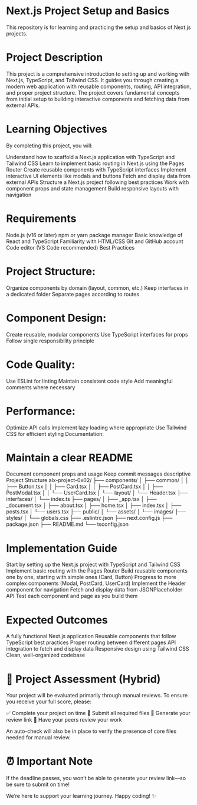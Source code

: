 # Next.js Project Setup and Basics
This repository is for learning and practicing the setup and basics of Next.js projects.
# Project Description
This project is a comprehensive introduction to setting up and working with Next.js, TypeScript, and Tailwind CSS. It guides you through creating a modern web application with reusable components, routing, API integration, and proper project structure. The project covers fundamental concepts from initial setup to building interactive components and fetching data from external APIs.

# Learning Objectives
By completing this project, you will:

Understand how to scaffold a Next.js application with TypeScript and Tailwind CSS
Learn to implement basic routing in Next.js using the Pages Router
Create reusable components with TypeScript interfaces
Implement interactive UI elements like modals and buttons
Fetch and display data from external APIs
Structure a Next.js project following best practices
Work with component props and state management
Build responsive layouts with navigation
# Requirements
Node.js (v16 or later)
npm or yarn package manager
Basic knowledge of React and TypeScript
Familiarity with HTML/CSS
Git and GitHub account
Code editor (VS Code recommended)
Best Practices
# Project Structure:

Organize components by domain (layout, common, etc.)
Keep interfaces in a dedicated folder
Separate pages according to routes
# Component Design:

Create reusable, modular components
Use TypeScript interfaces for props
Follow single responsibility principle
# Code Quality:

Use ESLint for linting
Maintain consistent code style
Add meaningful comments where necessary
# Performance:

Optimize API calls
Implement lazy loading where appropriate
Use Tailwind CSS for efficient styling
Documentation:

# Maintain a clear README
Document component props and usage
Keep commit messages descriptive
Project Structure
alx-project-0x02/
├── components/
│   ├── common/
│   │   ├── Button.tsx
│   │   ├── Card.tsx
│   │   ├── PostCard.tsx
│   │   ├── PostModal.tsx
│   │   └── UserCard.tsx
│   └── layout/
│       └── Header.tsx
├── interfaces/
│   └── index.ts
├── pages/
│   ├── _app.tsx
│   ├── _document.tsx
│   ├── about.tsx
│   ├── home.tsx
│   ├── index.tsx
│   ├── posts.tsx
│   └── users.tsx
├── public/
│   └── assets/
│       └── images/
├── styles/
│   └── globals.css
├── .eslintrc.json
├── next.config.js
├── package.json
├── README.md
└── tsconfig.json
# Implementation Guide
Start by setting up the Next.js project with TypeScript and Tailwind CSS
Implement basic routing with the Pages Router
Build reusable components one by one, starting with simple ones (Card, Button)
Progress to more complex components (Modal, PostCard, UserCard)
Implement the Header component for navigation
Fetch and display data from JSONPlaceholder API
Test each component and page as you build them
# Expected Outcomes
A fully functional Next.js application
Reusable components that follow TypeScript best practices
Proper routing between different pages
API integration to fetch and display data
Responsive design using Tailwind CSS
Clean, well-organized codebase
# 📝 Project Assessment (Hybrid)
Your project will be evaluated primarily through manual reviews. To ensure you receive your full score, please:

✅ Complete your project on time
📄 Submit all required files
🔗 Generate your review link
👥 Have your peers review your work

An auto-check will also be in place to verify the presence of core files needed for manual review.

# ⏰ Important Note
If the deadline passes, you won’t be able to generate your review link—so be sure to submit on time!

We’re here to support your learning journey. Happy coding! ✨
